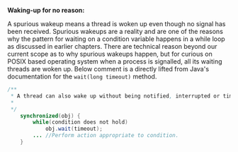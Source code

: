 **Waking-up for no reason:**

A spurious wakeup means a thread is woken up even though no signal has been received. Spurious wakeups are a reality and are one of the reasons why the pattern for waiting on a condition variable happens in a while loop as discussed in earlier chapters. There are technical reason beyond our current scope as to why spurious wakeups happen, but for curious on POSIX based operating system when a process is signalled, all its waiting threads are woken up. Below comment is a directly lifted from Java's documentation for the `wait(long timeout)` method.

```java
/**
 * A thread can also wake up without being notified, interrupted or timing out, a so-called <i>spurious wakeup</i>. While this will rarely occur in practice, application must guard against it by testing for the condition that should caused the thread to be awakened and continuing to wait `if` the condition is not satisfied. In other words waits should always occur in loops, like this one:
 * 
 */
    synchronized(obj) {
        while(condition does not hold) 
            obj.wait(timeout);
        ... //Perform action appropriate to condition.
    }
```